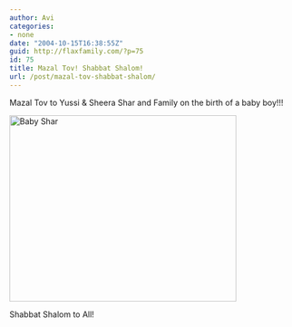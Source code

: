 ```yaml
---
author: Avi
categories:
- none
date: "2004-10-15T16:38:55Z"
guid: http://flaxfamily.com/?p=75
id: 75
title: Mazal Tov! Shabbat Shalom!
url: /post/mazal-tov-shabbat-shalom/
---
```

Mazal Tov to Yussi & Sheera Shar and Family on the birth of a baby boy!!!

[<img src="http://flaxfamily.com/uploads/thumb-babyshar.jpg" alt="Baby Shar" border="0" width="400" height="329" />](http://flaxfamily.com/uploads/babyshar.jpg)

Shabbat Shalom to All!